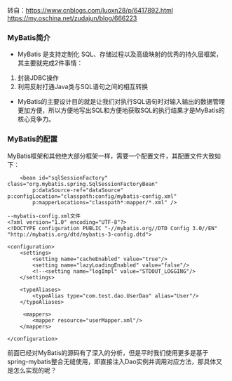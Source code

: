 转自：https://www.cnblogs.com/luoxn28/p/6417892.html
https://my.oschina.net/zudajun/blog/666223

### MyBatis简介
- MyBatis 是支持定制化 SQL、存储过程以及高级映射的优秀的持久层框架，其主要就完成2件事情：
1. 封装JDBC操作
2. 利用反射打通Java类与SQL语句之间的相互转换
- MyBatis的主要设计目的就是让我们对执行SQL语句时对输入输出的数据管理更加方便，所以方便地写出SQL和方便地获取SQL的执行结果才是MyBatis的核心竞争力。

### MyBatis的配置
MyBatis框架和其他绝大部分框架一样，需要一个配置文件，其配置文件大致如下：
```language
	<bean id="sqlSessionFactory" class="org.mybatis.spring.SqlSessionFactoryBean"
		p:dataSource-ref="dataSource" p:configLocation="classpath:config/mybatis-config.xml"
		p:mapperLocations="classpath*:mapper/*.xml" />
```
```language
--mybatis-config.xml文件
<?xml version="1.0" encoding="UTF-8"?>
<!DOCTYPE configuration PUBLIC "-//mybatis.org//DTD Config 3.0//EN" "http://mybatis.org/dtd/mybatis-3-config.dtd">

<configuration>
    <settings>
        <setting name="cacheEnabled" value="true"/>
        <setting name="lazyLoadingEnabled" value="false"/>
        <!--<setting name="logImpl" value="STDOUT_LOGGING"/>
    </settings>

    <typeAliases>
        <typeAlias type="com.test.dao.UserDao" alias="User"/>
    </typeAliases>

     <mappers>
        <mapper resource="userMapper.xml"/>
    </mappers>

</configuration>
```
前面已经对MyBatis的源码有了深入的分析，但是平时我们使用更多是基于spring-mybatis整合无缝使用，即直接注入Dao实例并调用对应方法，那具体又是怎么实现的呢？


